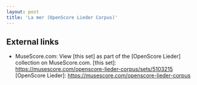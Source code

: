 ```yaml
---
layout: post
title: 'La mer (OpenScore Lieder Corpus)'
---
```


## External links

- MuseScore.com: View [this set] as part of the [OpenScore Lieder] collection on MuseScore.com.
[this set]: https://musescore.com/openscore-lieder-corpus/sets/5103215
[OpenScore Lieder]: https://musescore.com/openscore-lieder-corpus
